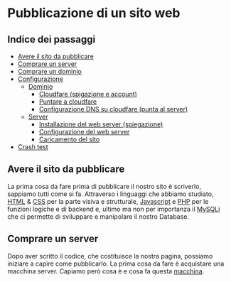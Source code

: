 # Pubblicazione di un sito web

## Indice dei passaggi

- [Avere il sito da pubblicare](#Avere-il-sito-da-pubblicare)
- [Comprare un server](#Comprare-un-server)
- [Comprare un dominio](#link_alla_sezione)
- [Configurazione](#link_alla_sezione)
  - [Dominio](#link_alla_sezione)
    - [Cloudfare (spigazione e account)](#link_alla_sezione)
    - [Puntare a cloudfare](#link_alla_sezione)
    - [Configurazione DNS su cloudfare (punta al server)](#link_alla_sezione)
  - [Server](#link_alla_sezione)
    - [Installazione del web server (spiegazione)](#_link_alla_sezione)
    - [Configurazione del web server](#_link_alla_sezione)
    - [Caricamento del sito](#link_alla_sezione)
- [Crash test](#link_alla_sezione)


## Avere il sito da pubblicare

La prima cosa da fare prima di pubblicare il nostro sito è scriverlo, sappiamo tutti come si fa. Attraverso i linguaggi che abbiamo studiato, [HTML](https://en.wikipedia.org/wiki/HTML) & [CSS](https://en.wikipedia.org/wiki/Cascading_Style_Sheets) per la parte visiva e strutturale, [Javascript](https://en.wikipedia.org/wiki/JavaScript) e [PHP](https://en.wikipedia.org/wiki/PHP) per le funzioni logiche e di backend e, ultimo ma non per importanza il [MySQLi](https://en.wikipedia.org/wiki/MySQLi) che ci permette di sviluppare e manipolare il nostro Database.


## Comprare un server

Dopo aver scritto il codice, che costituisce la nostra pagina, possiamo iniziare a capire come pubblicarlo. La prima cosa da fare è acquistare una macchina server. Capiamo però cosa è e cosa fa questa [macchina](https://it.wikipedia.org/wiki/Server).  